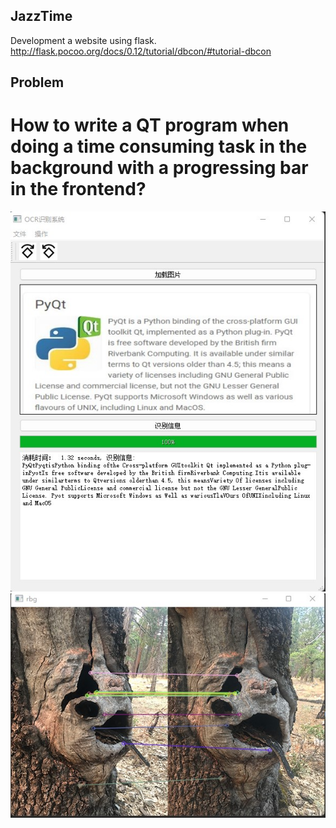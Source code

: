 JazzTime
------------
Development a website using flask.
http://flask.pocoo.org/docs/0.12/tutorial/dbcon/#tutorial-dbcon

Problem 
------------
# How to write a QT program when doing a time consuming task in the background with a progressing bar in the frontend?

![MainWinow](https://github.com/congweitao/jazz-time/blob/master/ocr-qt/sample.jpg)  
![Feature Matching](https://github.com/congweitao/jazz-time/blob/master/123.jpg)
